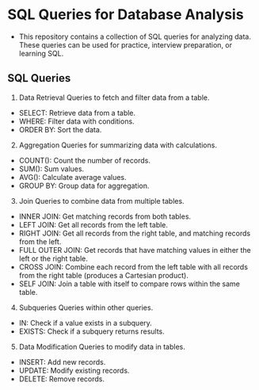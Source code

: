 # SQL Queries for Database Analysis

- This repository contains a collection of SQL queries for analyzing data. These queries can be used for practice, interview preparation, or learning SQL.

## SQL Queries
1. Data Retrieval
Queries to fetch and filter data from a table.

- SELECT: Retrieve data from a table.
- WHERE: Filter data with conditions.
- ORDER BY: Sort the data.

2. Aggregation
Queries for summarizing data with calculations.

- COUNT(): Count the number of records.
- SUM(): Sum values.
- AVG(): Calculate average values.
- GROUP BY: Group data for aggregation.

3. Join
Queries to combine data from multiple tables.

- INNER JOIN: Get matching records from both tables.
- LEFT JOIN: Get all records from the left table.
- RIGHT JOIN: Get all records from the right table, and matching records from the left.
- FULL OUTER JOIN: Get records that have matching values in either the left or the right table.
- CROSS JOIN: Combine each record from the left table with all records from the right table (produces a Cartesian product).
- SELF JOIN: Join a table with itself to compare rows within the same table.

4. Subqueries
Queries within other queries.

- IN: Check if a value exists in a subquery.
- EXISTS: Check if a subquery returns results.

5. Data Modification
Queries to modify data in tables.

- INSERT: Add new records.
- UPDATE: Modify existing records.
- DELETE: Remove records.
